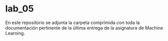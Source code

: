 # lab_05
En este repositorio se adjunta la carpeta comprimida con toda la documentación pertinente de la última entrega de la asignatura de Machine Learning.
